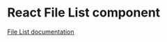 <!-- @license CC0-1.0 -->

# React File List component

[File List documentation](../../../css/src/components/file-list/README.md)
